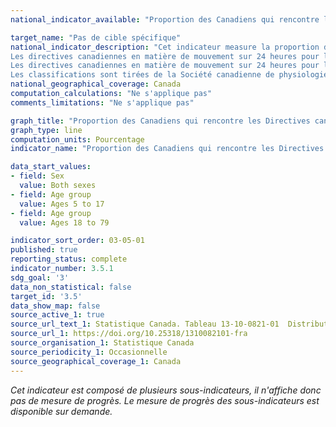```yaml
---
national_indicator_available: "Proportion des Canadiens qui rencontre les Directives canadiennes en matière d'activité physique 2020"

target_name: "Pas de cible spécifique"
national_indicator_description: "Cet indicateur measure la proportion des Canadiens qui rencontre les Directives canadiennes en matière d'activité physique 2020. <br><br>
Les directives canadiennes en matière de mouvement sur 24 heures pour les 5 à 17 ans consistent de faire en moyenne au moins 60 minutes d'activité physique d'intensité modérée à élevée chaque jour. <br><br>
Les directives canadiennes en matière de mouvement sur 24 heures pour les adultes de 18 à 79 ans consistent de faire au moins 150 minutes d'activité physique aérobie d'intensité modérée à élevée par semaine. <br><br>
Les classifications sont tirées de la Société canadienne de physiologie de l'exercice, Directives canadiennes en matière de mouvement sur 24 heures, Ottawa, ON, 2020. <a href="https://csepguidelines.ca/fr/">https://csepguidelines.ca/fr/</a>" 
national_geographical_coverage: Canada
computation_calculations: "Ne s'applique pas"
comments_limitations: "Ne s'applique pas"

graph_title: "Proportion des Canadiens qui rencontre les Directives canadiennes en matière d'activité physique 2020" 
graph_type: line
computation_units: Pourcentage
indicator_name: "Proportion des Canadiens qui rencontre les Directives canadiennes en matière d'activité physique 2020"

data_start_values:
- field: Sex
  value: Both sexes
- field: Age group
  value: Ages 5 to 17
- field: Age group
  value: Ages 18 to 79

indicator_sort_order: 03-05-01
published: true
reporting_status: complete
indicator_number: 3.5.1
sdg_goal: '3'
data_non_statistical: false
target_id: '3.5'
data_show_map: false
source_active_1: true
source_url_text_1: Statistique Canada. Tableau 13-10-0821-01  Distribution de la population à domicile selon s’ils rencontrent/ne rencontrent pas les Directives canadiennes en matière d’activité physique, 2020
source_url_1: https://doi.org/10.25318/1310082101-fra
source_organisation_1: Statistique Canada
source_periodicity_1: Occasionnelle
source_geographical_coverage_1: Canada
---
```

<i> Cet indicateur est composé de plusieurs sous-indicateurs, il n'affiche donc pas de mesure de progrès. Le mesure de progrès des sous-indicateurs est disponible sur demande. </i>
